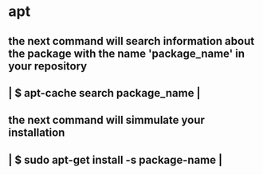 # apt

 the next command will search information about the package
 with the name 'package_name' in your repository
 ------------------------------------------------------------------------
 | $ apt-cache search package_name 					|
 ------------------------------------------------------------------------

 the next command will simmulate your installation
 ------------------------------------------------------------------------
 | $ sudo apt-get install -s package-name				|
 ------------------------------------------------------------------------

 
